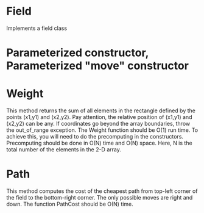 # Field
Implements a field class

# Parameterized constructor, Parameterized "move" constructor

# Weight
This method returns the sum of all elements in the rectangle defined by the points (x1,y1) and (x2,y2).
Pay attention, the relative position of (x1,y1) and (x2,y2) can be any. If coordinates go beyond the array boundaries, 
throw the out_of_range exception. The Weight function should be O(1) run time. To achieve this, you will need to do 
the precomputing in the constructors. Precomputing should be done in O(N) time and O(N) space. Here, N is the total 
number of the elements in the 2-D array.

# Path
This method computes the cost of the cheapest path from top-left corner of the field to the bottom-right corner. 
The only possible moves are right and down. The function PathCost should be O(N) time.
